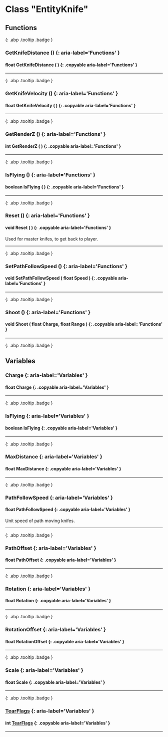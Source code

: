 # Class "EntityKnife"
## Functions
[ ](#){: .abp .tooltip .badge }
### GetKnifeDistance () {: aria-label='Functions' }
#### float GetKnifeDistance ( ) {: .copyable aria-label='Functions' }

___ 
[ ](#){: .abp .tooltip .badge }
### GetKnifeVelocity () {: aria-label='Functions' }
#### float GetKnifeVelocity ( ) {: .copyable aria-label='Functions' }

___ 
[ ](#){: .abp .tooltip .badge }
### GetRenderZ () {: aria-label='Functions' }
#### int GetRenderZ ( ) {: .copyable aria-label='Functions' }

___ 
[ ](#){: .abp .tooltip .badge }
### IsFlying () {: aria-label='Functions' }
#### boolean IsFlying ( ) {: .copyable aria-label='Functions' }

___ 
[ ](#){: .abp .tooltip .badge }
### Reset () {: aria-label='Functions' }
#### void Reset ( ) {: .copyable aria-label='Functions' }
Used for master knifes, to get back to player. 
___ 
[ ](#){: .abp .tooltip .badge }
### SetPathFollowSpeed () {: aria-label='Functions' }
#### void SetPathFollowSpeed ( float Speed ) {: .copyable aria-label='Functions' }

___ 
[ ](#){: .abp .tooltip .badge }
### Shoot () {: aria-label='Functions' }
#### void Shoot ( float Charge, float Range ) {: .copyable aria-label='Functions' }

___ 
[ ](#){: .abp .tooltip .badge }
## Variables
### Charge {: aria-label='Variables' }
#### float Charge  {: .copyable aria-label='Variables' }

___ 
[ ](#){: .abp .tooltip .badge }
### IsFlying {: aria-label='Variables' }
#### boolean IsFlying  {: .copyable aria-label='Variables' }

___ 
[ ](#){: .abp .tooltip .badge }
### MaxDistance {: aria-label='Variables' }
#### float MaxDistance  {: .copyable aria-label='Variables' }

___ 
[ ](#){: .abp .tooltip .badge }
### PathFollowSpeed {: aria-label='Variables' }
#### float PathFollowSpeed  {: .copyable aria-label='Variables' }
Unit speed of path moving knifes. 
___ 
[ ](#){: .abp .tooltip .badge }
### PathOffset {: aria-label='Variables' }
#### float PathOffset  {: .copyable aria-label='Variables' }

___ 
[ ](#){: .abp .tooltip .badge }
### Rotation {: aria-label='Variables' }
#### float Rotation  {: .copyable aria-label='Variables' }

___ 
[ ](#){: .abp .tooltip .badge }
### RotationOffset {: aria-label='Variables' }
#### float RotationOffset  {: .copyable aria-label='Variables' }

___ 
[ ](#){: .abp .tooltip .badge }
### Scale {: aria-label='Variables' }
#### float Scale  {: .copyable aria-label='Variables' }

___ 
[ ](#){: .abp .tooltip .badge }
### [TearFlags](../enums/TearFlags) {: aria-label='Variables' }
#### int [TearFlags](../enums/TearFlags)  {: .copyable aria-label='Variables' }

___ 
